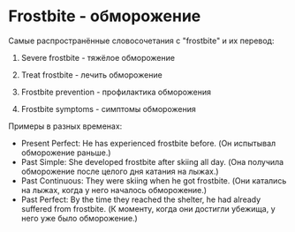 # Frostbite - обморожение




Самые распространённые словосочетания с "frostbite" и их перевод:

1. Severe frostbite - тяжёлое обморожение

1. Treat frostbite - лечить обморожение

1. Frostbite prevention - профилактика обморожения

1. Frostbite symptoms - симптомы обморожения

Примеры в разных временах:

- Present Perfect: He has experienced frostbite before. (Он испытывал обморожение раньше.)
- Past Simple: She developed frostbite after skiing all day. (Она получила обморожение после целого дня катания на лыжах.)
- Past Continuous: They were skiing when he got frostbite. (Они катались на лыжах, когда у него началось обморожение.)
- Past Perfect: By the time they reached the shelter, he had already suffered from frostbite. (К моменту, когда они достигли убежища, у него уже было обморожение.)